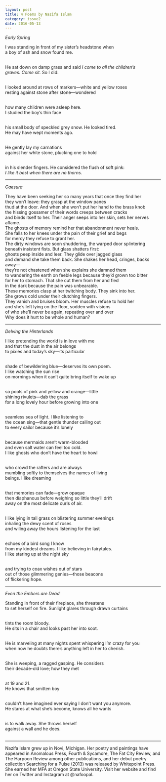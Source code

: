 ```yaml
---
layout: post
title: 4 Poems by Nazifa Islam
category: issue2
date: 2016-05-13
---
```


*Early Spring*


I was standing in front of my sister’s headstone when<br>
a boy of ash and snow found me.<br><br>

He sat down on damp grass and said <i>I come to all the children’s<br>
graves. Come sit.</i> So I did.<br><br>

I looked around at rows of markers—white and yellow roses<br>
resting against stone after stone—wondered<br><br>

how many children were asleep here.<br>
I studied the boy’s thin face<br><br>

his small body of speckled grey snow. He looked tired.<br>
He may have wept moments ago.<br><br>

He gently lay my carnations<br>
against her white stone, plucking one to hold<br><br>

in his slender fingers. He considered the flush of soft pink:<br>
*I like it best when there are no thorns.*

___

*Caesura*


They have been seeking her so many years that once they find her<br>
they won’t leave: they grasp at the window panes<br>
thud at the door. And when she won’t put her hand to the brass knob<br>
the hissing gossamer of their words creeps between cracks<br>
and binds itself to her. Their anger seeps into her skin, sets her nerves aflame.<br>
The ghosts of memory remind her that abandonment never heals.<br>
She falls to her knees under the pain of their grief and begs<br>
for mercy they refuse to grant her.<br>
The dirty windows are soon shuddering, the warped door splintering<br>
beneath insistent fists. But glass shatters first:<br>
ghosts peep inside and leer. They glide over jagged glass<br>
and demand she take them back. She shakes her head, cringes, backs away—<br>
they’re not chastened when she explains she damned them<br>
to wandering the earth on feeble legs because they’d grown too bitter<br>
for her to stomach. That she cut them from her and fled<br>
in the dark because the pain was unbearable.<br>
These memories clasp at her twitching body. They sink into her.<br>
She grows cold under their clutching fingers.<br>
They vanish and bruises bloom. Her muscles refuse to hold her<br>
and she’s left lying on the floor, sodden with visions<br>
of who she’ll never be again, repeating over and over<br>
Why does it hurt to be whole and human?<br>

___

*Delving the Hinterlands*


I like pretending the world is in love with me<br>
and that the dust in the air belongs<br>
to pixies and today’s sky—its particular<br><br>

shade of bewildering blue—deserves its own poem.<br>
I like watching the sun rise<br>
on mornings when it can’t quite bring itself to wake up<br><br>

so pools of pink and yellow and orange—little<br>
shining rivulets—dab the grass<br>
for a long lovely hour before growing into one<br><br>

seamless sea of light. I like listening to<br>
the ocean sing—that gentle thunder calling out<br>
to every sailor because it’s lonely<br><br>

because mermaids aren’t warm-blooded<br>
and even salt water can feel too cold.<br>
I like ghosts who don’t have the heart to howl<br><br>

who crowd the rafters and are always<br>
mumbling softly to themselves the names of living<br>
beings. I like dreaming<br><br>

that memories can fade—grow opaque<br>
then diaphanous before weighing so little they’ll drift<br>
away on the most delicate curls of air.<br><br>

I like lying in tall grass on blistering summer evenings<br>
inhaling the dewy scent of roses<br>
and wiling away the hours listening for the last<br><br>

echoes of a bird song I know<br>
from my kindest dreams. I like believing in fairytales.<br>
I like staring up at the night sky<br><br>

and trying to coax wishes out of stars<br>
out of those glimmering genies—those beacons<br>
of flickering hope.

___

*Even the Embers are Dead*


Standing in front of their fireplace, she threatens<br>
to set herself on fire. Sunlight glares through drawn curtains<br><br>

tints the room bloody.<br>
He sits in a chair and looks past her into soot.<br><br>

He is marveling at many nights spent whispering I’m crazy for you<br>
when now he doubts there’s anything left in her to cherish.<br><br>

She is weeping, a ragged gasping. He considers<br>
their decade-old love; how they met<br><br>

at 19 and 21.<br>
He knows that smitten boy<br><br>

couldn’t have imagined ever saying I don’t want you anymore.<br>
He stares at what she’s become, knows all he wants<br><br>

is to walk away. She throws herself<br>
against a wall and he does.<br><br>

___

Nazifa Islam grew up in Novi, Michigan.  Her poetry and paintings have appeared in Anomalous Press, Fourth & Sycamore, The Fat City Review, and The Harpoon Review among other publications, and her debut poetry collection Searching for a Pulse (2013) was released by Whitepoint Press.  She earned her MFA at Oregon State University. Visit her website and find her on Twitter and Instagram at @nafoopal.